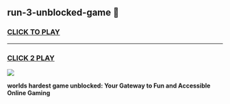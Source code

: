 
## run-3-unblocked-game 👋
<h3>
<a href="https://premium.freeplayer.one?title=run-3-unblocked-game&ref=14F">CLICK TO PLAY</a></h3>
<hr>

<h3>
<a href="https://premium.freeplayer.one?title=run-3-unblocked-game&ref=14F">CLICK 2 PLAY</a>
  
</h3>

<a href="https://premium.freeplayer.one?title=run-3-unblocked-game&ref=12F/"><img src="https://clearcache.store/games.png"></a>


**worlds hardest game unblocked: Your Gateway to Fun and Accessible Online Gaming**
